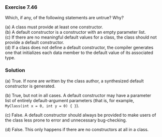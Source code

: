 ### Exercise 7.46

Which, if any, of the following statements are untrue? Why?

(a) A class must provide at least one constructor.  
(b) A default constructor is a constructor with an empty parameter list.  
(c) If there are no meaningful default values for a class, the class should not
provide a default constructor.  
(d) If a class does not define a default constructor, the compiler generates one
that initializes each data member to the default value of its associated type.

### Solution

(a) True. If none are written by the class author, a synthesized default
constructor is generated.

(b) True, but not in all cases. A default constructor may have a parameter list
of entirely default-argument parameters (that is, for example, `MyClass(int x =
0, int y = 0) { }`).

(c) False. A default constructor should always be provided to make users of the
class less prone to error and unnecessary bug-checking.

(d) False. This only happens if there are no constructors at all in a class.
